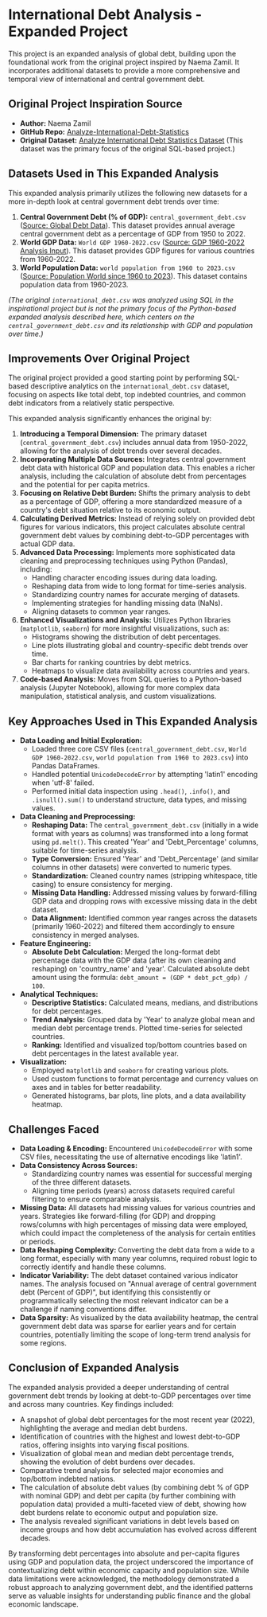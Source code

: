 # International Debt Analysis - Expanded Project

This project is an expanded analysis of global debt, building upon the foundational work from the original project inspired by Naema Zamil. It incorporates additional datasets to provide a more comprehensive and temporal view of international and central government debt.

## Original Project Inspiration Source
* **Author:** Naema Zamil
* **GitHub Repo:** [Analyze-International-Debt-Statistics](https://github.com/naemazam/Analyze-International-Debt-Statistics/tree/main)
* **Original Dataset:** [Analyze International Debt Statistics Dataset](https://www.kaggle.com/datasets/salmaneunus/analyze-international-debt-statistics-dataset?select=international_debt.csv) (This dataset was the primary focus of the original SQL-based project.)

## Datasets Used in This Expanded Analysis
This expanded analysis primarily utilizes the following new datasets for a more in-depth look at central government debt trends over time:
1.  **Central Government Debt (% of GDP):** `central_government_debt.csv` ([Source: Global Debt Data](https://www.kaggle.com/datasets/sazidthe1/global-debt-data?select=central_government_debt.csv)). This dataset provides annual average central government debt as a percentage of GDP from 1950 to 2022.
2.  **World GDP Data:** `World GDP 1960-2022.csv` ([Source: GDP 1960-2022 Analysis Input](https://www.kaggle.com/code/annafabris/gdp-1960-2022-analysis/input)). This dataset provides GDP figures for various countries from 1960-2022.
3.  **World Population Data:** `world population from 1960 to 2023.csv` ([Source: Population World since 1960 to 2023](https://www.kaggle.com/datasets/fredericksalazar/population-world-since-1960-to-2021)). This dataset contains population data from 1960-2023.

*(The original `international_debt.csv` was analyzed using SQL in the inspirational project but is not the primary focus of the Python-based expanded analysis described here, which centers on the `central_government_debt.csv` and its relationship with GDP and population over time.)*

## Improvements Over Original Project

The original project provided a good starting point by performing SQL-based descriptive analytics on the `international_debt.csv` dataset, focusing on aspects like total debt, top indebted countries, and common debt indicators from a relatively static perspective.

This expanded analysis significantly enhances the original by:
1.  **Introducing a Temporal Dimension:** The primary dataset (`central_government_debt.csv`) includes annual data from 1950-2022, allowing for the analysis of debt trends over several decades.
2.  **Incorporating Multiple Data Sources:** Integrates central government debt data with historical GDP and population data. This enables a richer analysis, including the calculation of absolute debt from percentages and the potential for per capita metrics.
3.  **Focusing on Relative Debt Burden:** Shifts the primary analysis to debt as a percentage of GDP, offering a more standardized measure of a country's debt situation relative to its economic output.
4.  **Calculating Derived Metrics:** Instead of relying solely on provided debt figures for various indicators, this project calculates absolute central government debt values by combining debt-to-GDP percentages with actual GDP data.
5.  **Advanced Data Processing:** Implements more sophisticated data cleaning and preprocessing techniques using Python (Pandas), including:
    * Handling character encoding issues during data loading.
    * Reshaping data from wide to long format for time-series analysis.
    * Standardizing country names for accurate merging of datasets.
    * Implementing strategies for handling missing data (NaNs).
    * Aligning datasets to common year ranges.
6.  **Enhanced Visualizations and Analysis:** Utilizes Python libraries (`matplotlib`, `seaborn`) for more insightful visualizations, such as:
    * Histograms showing the distribution of debt percentages.
    * Line plots illustrating global and country-specific debt trends over time.
    * Bar charts for ranking countries by debt metrics.
    * Heatmaps to visualize data availability across countries and years.
7.  **Code-based Analysis:** Moves from SQL queries to a Python-based analysis (Jupyter Notebook), allowing for more complex data manipulation, statistical analysis, and custom visualizations.

## Key Approaches Used in This Expanded Analysis

* **Data Loading and Initial Exploration:**
    * Loaded three core CSV files (`central_government_debt.csv`, `World GDP 1960-2022.csv`, `world population from 1960 to 2023.csv`) into Pandas DataFrames.
    * Handled potential `UnicodeDecodeError` by attempting 'latin1' encoding when 'utf-8' failed.
    * Performed initial data inspection using `.head()`, `.info()`, and `.isnull().sum()` to understand structure, data types, and missing values.
* **Data Cleaning and Preprocessing:**
    * **Reshaping Data:** The `central_government_debt.csv` (initially in a wide format with years as columns) was transformed into a long format using `pd.melt()`. This created 'Year' and 'Debt_Percentage' columns, suitable for time-series analysis.
    * **Type Conversion:** Ensured 'Year' and 'Debt_Percentage' (and similar columns in other datasets) were converted to numeric types.
    * **Standardization:** Cleaned country names (stripping whitespace, title casing) to ensure consistency for merging.
    * **Missing Data Handling:** Addressed missing values by forward-filling GDP data and dropping rows with excessive missing data in the debt dataset.
    * **Data Alignment:** Identified common year ranges across the datasets (primarily 1960-2022) and filtered them accordingly to ensure consistency in merged analyses.
* **Feature Engineering:**
    * **Absolute Debt Calculation:** Merged the long-format debt percentage data with the GDP data (after its own cleaning and reshaping) on 'country_name' and 'year'. Calculated absolute debt amount using the formula: `debt_amount = (GDP * debt_pct_gdp) / 100`.
* **Analytical Techniques:**
    * **Descriptive Statistics:** Calculated means, medians, and distributions for debt percentages.
    * **Trend Analysis:** Grouped data by 'Year' to analyze global mean and median debt percentage trends. Plotted time-series for selected countries.
    * **Ranking:** Identified and visualized top/bottom countries based on debt percentages in the latest available year.
* **Visualization:**
    * Employed `matplotlib` and `seaborn` for creating various plots.
    * Used custom functions to format percentage and currency values on axes and in tables for better readability.
    * Generated histograms, bar plots, line plots, and a data availability heatmap.

## Challenges Faced

* **Data Loading & Encoding:** Encountered `UnicodeDecodeError` with some CSV files, necessitating the use of alternative encodings like 'latin1'.
* **Data Consistency Across Sources:**
    * Standardizing country names was essential for successful merging of the three different datasets.
    * Aligning time periods (years) across datasets required careful filtering to ensure comparable analysis.
* **Missing Data:** All datasets had missing values for various countries and years. Strategies like forward-filling (for GDP) and dropping rows/columns with high percentages of missing data were employed, which could impact the completeness of the analysis for certain entities or periods.
* **Data Reshaping Complexity:** Converting the debt data from a wide to a long format, especially with many year columns, required robust logic to correctly identify and handle these columns.
* **Indicator Variability:** The debt dataset contained various indicator names. The analysis focused on "Annual average of central government debt (Percent of GDP)", but identifying this consistently or programmatically selecting the most relevant indicator can be a challenge if naming conventions differ.
* **Data Sparsity:** As visualized by the data availability heatmap, the central government debt data was sparse for earlier years and for certain countries, potentially limiting the scope of long-term trend analysis for some regions.

## Conclusion of Expanded Analysis

The expanded analysis provided a deeper understanding of central government debt trends by looking at debt-to-GDP percentages over time and across many countries. Key findings included:
* A snapshot of global debt percentages for the most recent year (2022), highlighting the average and median debt burdens.
* Identification of countries with the highest and lowest debt-to-GDP ratios, offering insights into varying fiscal positions.
* Visualization of global mean and median debt percentage trends, showing the evolution of debt burdens over decades.
* Comparative trend analysis for selected major economies and top/bottom indebted nations.
* The calculation of absolute debt values (by combining debt % of GDP with nominal GDP) and debt per capita (by further combining with population data) provided a multi-faceted view of debt, showing how debt burdens relate to economic output and population size.
* The analysis revealed significant variations in debt levels based on income groups and how debt accumulation has evolved across different decades.

By transforming debt percentages into absolute and per-capita figures using GDP and population data, the project underscored the importance of contextualizing debt within economic capacity and population size. While data limitations were acknowledged, the methodology demonstrated a robust approach to analyzing government debt, and the identified patterns serve as valuable insights for understanding public finance and the global economic landscape.